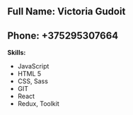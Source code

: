 ## Full Name: Victoria Gudoit

## Phone: +375295307664

**Skills:**

- JavaScript
- HTML 5
- CSS, Sass
- GIT
- React
- Redux, Toolkit
